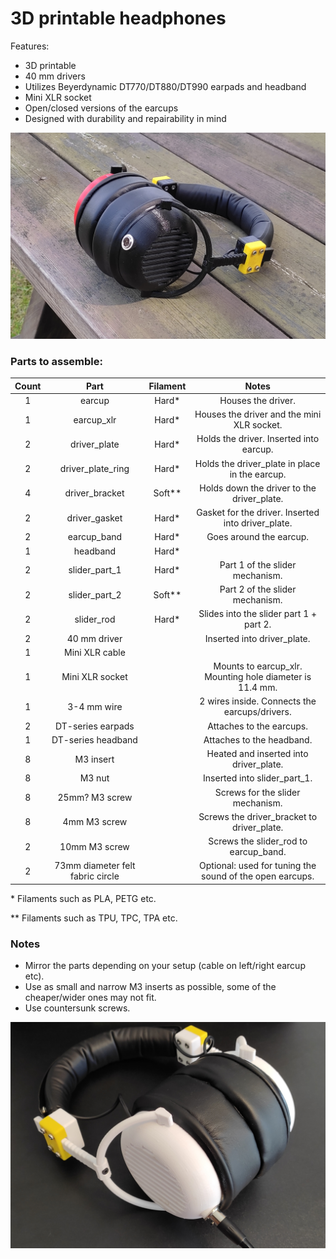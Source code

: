 # 3D printable headphones

Features:
* 3D printable
* 40 mm drivers
* Utilizes Beyerdynamic DT770/DT880/DT990 earpads and headband
* Mini XLR socket
* Open/closed versions of the earcups
* Designed with durability and repairability in mind

![prototype_image_2](./docs/images/image_2.jpg)

### Parts to assemble:
| Count | Part                             | Filament | Notes                                                    |
|:-----:|:--------------------------------:|:--------:|:--------------------------------------------------------:|
| 1     | earcup                           | Hard*    | Houses the driver.                                       |
| 1     | earcup_xlr                       | Hard*    | Houses the driver and the mini XLR socket.               |
| 2     | driver_plate                     | Hard*    | Holds the driver. Inserted into earcup.                  |
| 2     | driver_plate_ring                | Hard*    | Holds the driver_plate in place in the earcup.           |
| 4     | driver_bracket                   | Soft**   | Holds down the driver to the driver_plate.               |
| 2     | driver_gasket                    | Hard*    | Gasket for the driver. Inserted into driver_plate.       |
| 2     | earcup_band                      | Hard*    | Goes around the earcup.                                  |
| 1     | headband                         | Hard*    |                                                          |
| 2     | slider_part_1                    | Hard*    | Part 1 of the slider mechanism.                          |
| 2     | slider_part_2                    | Soft**   | Part 2 of the slider mechanism.                          |
| 2     | slider_rod                       | Hard*    | Slides into the slider part 1 + part 2.                  |
| 2     | 40 mm driver                     |          | Inserted into driver_plate.                              |
| 1     | Mini XLR cable                   |          |                                                          |
| 1     | Mini XLR socket                  |          | Mounts to earcup_xlr. Mounting hole diameter is 11.4 mm. |
| 1     | 3-4 mm wire                      |          | 2 wires inside. Connects the earcups/drivers.            |
| 2     | DT-series earpads                |          | Attaches to the earcups.                                 |
| 1     | DT-series headband               |          | Attaches to the headband.                                |
| 8     | M3 insert                        |          | Heated and inserted into driver_plate.                   |
| 8     | M3 nut                           |          | Inserted into slider_part_1.                             |
| 8     | 25mm? M3 screw                   |          | Screws for the slider mechanism.                         |
| 8     | 4mm M3 screw                     |          | Screws the driver_bracket to driver_plate.               |
| 2     | 10mm M3 screw                    |          | Screws the slider_rod to earcup_band.                    |
| 2     | 73mm diameter felt fabric circle |          | Optional: used for tuning the sound of the open earcups. |

\* Filaments such as PLA, PETG etc.

\** Filaments such as TPU, TPC, TPA etc.

### Notes
* Mirror the parts depending on your setup (cable on left/right earcup etc).
* Use as small and narrow M3 inserts as possible, some of the cheaper/wider ones may not fit.
* Use countersunk screws.

![prototype_image_1](./docs/images/image_4.jpg)
